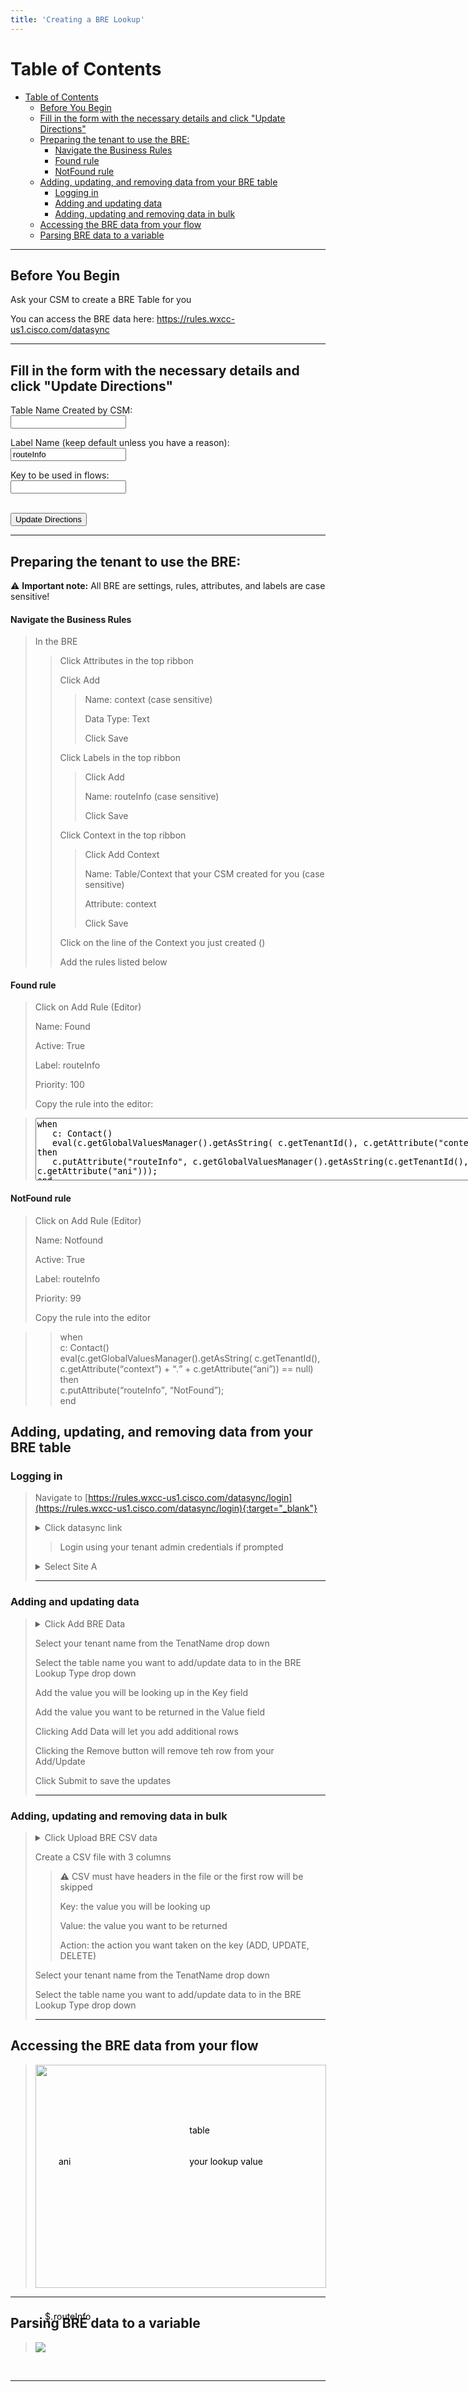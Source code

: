 ```yaml
---
title: 'Creating a BRE Lookup'
--- 
```

# Table of Contents

- [Table of Contents](#table-of-contents)
  - [Before You Begin](#before-you-begin)
  - [Fill in the form with the necessary details and click "Update Directions"](#fill-in-the-form-with-the-necessary-details-and-click-update-directions)
  - [Preparing the tenant to use the BRE:](#preparing-the-tenant-to-use-the-bre)
      - [Navigate the Business Rules](#navigate-the-business-rules)
      - [Found rule](#found-rule)
      - [NotFound rule](#notfound-rule)
  - [Adding, updating, and removing data from your BRE table](#adding-updating-and-removing-data-from-your-bre-table)
    - [Logging in](#logging-in)
    - [Adding and updating data](#adding-and-updating-data)
    - [Adding, updating and removing data in bulk](#adding-updating-and-removing-data-in-bulk)
  - [Accessing the BRE data from your flow](#accessing-the-bre-data-from-your-flow)
  - [Parsing BRE data to a variable](#parsing-bre-data-to-a-variable)

---

## Before You Begin
Ask your CSM to create a BRE Table for you

You can access the BRE data here: https://rules.wxcc-us1.cisco.com/datasync

---

## Fill in the form with the necessary details and click "Update Directions" 
<form>
  
  <label for="context">Table Name Created by CSM:</label><br>
  <input type="text" id="context" name="context"><br>
  
  <label for="label">Label Name (keep default unless you have a reason):</label><br>
  <input type="text" id="label" name="label" value="routeInfo"><br>
  
  <label for="key">Key to be used in flows:</label><br>
  <input type="text" id="key" name="key"><br>
<br>

  <button onclick="update()">Update Directions</button>
</form>

---

## Preparing the tenant to use the BRE:

 ⚠️ **Important note:** All BRE are settings, rules, attributes, and labels are case sensitive!

#### Navigate the Business Rules 
> In the BRE
>
>
>> Click Attributes in the top ribbon 
>>
>> Click Add  
>> 
>>> Name: context (case sensitive) 
>>>
>>> Data Type: Text
>>>
>>> Click Save
>>
>> Click Labels in the top ribbon
>>
>>> Click Add 
>>>
>>> Name: <w class="label_out">routeInfo</w> (case sensitive)
>>>
>>> Click Save
>>
>> Click Context in the top ribbon
>>
>>> Click Add Context 
>>>
>>> Name: <w class = "context_out">Table/Context that your CSM created for you</w> (case sensitive) 
>>> 
>>> Attribute: context 
>>>
>>> Click Save
>>
>> Click on the line of the Context you just created (<w class = "context_out"></w>)
>>
>>
>> Add the rules listed below


#### Found rule

> Click on Add Rule (Editor)
> 
> Name: <w class="context_out"></w>Found
> 
> Active: True
> 
> Label: <w class = "label_out">routeInfo</w>
>
> Priority: 100
>
> Copy the rule into the editor:
>


><textarea id="foundruleDisplay" style="width: 1100px; height: 100px;" readonly>when
>    c: Contact()
>    eval(c.getGlobalValuesManager().getAsString( c.getTenantId(), c.getAttribute("context") + "." + c.getAttribute("ani")) != null)
> then
>    c.putAttribute("routeInfo", c.getGlobalValuesManager().getAsString(c.getTenantId(), c.getAttribute("context") + "." + c.getAttribute("ani")));
> end </textarea><br>


<ww id="foundRule" style="display: none" >when<br>
    c: Contact()<br>
    eval(c.getGlobalValuesManager().getAsString( c.getTenantId(), c.getAttribute("context") + "." + c.getAttribute("<w class = "key_out">ani</w>")) != null)<br>
then<br>
    c.putAttribute("<w class = "label_out">routeInfo</w>", c.getGlobalValuesManager().getAsString(c.getTenantId(), c.getAttribute("context") + "." + c.getAttribute("<w class = "key_out">ani</w>")));<br>
end<br> </ww>

#### NotFound rule

> Click on Add Rule (Editor)
> 
> Name: <w class="context_out"></w>Notfound
> 
> Active: True
> 
> Label: <w class = "label_out">routeInfo</w>
>
> Priority: 99
>
> Copy the rule into the editor




>> when<br>
    c: Contact()<br>
    eval(c.getGlobalValuesManager().getAsString( c.getTenantId(), c.getAttribute(<q>context</q>) + <q>.</q> + c.getAttribute(<q><w class = "key_out">ani</w></q>)) == null)<br>
 then<br>
   c.putAttribute(<q><w class = "label_out">routeInfo</w></q>, <q>NotFound</q>);<br>
 end<br>


## Adding, updating, and removing data from your BRE table
### Logging in
> Navigate to [https://rules.wxcc-us1.cisco.com/datasync/login](https://rules.wxcc-us1.cisco.com/datasync/login){:target="_blank"}
>
> <details> <summary>Click datasync link</summary>
> <img style="position: relative" src="images/BRE_Login.jpg"/>
>
> </details>
>
>
>> Login using your tenant admin credentials if prompted
>
> <details> <summary>Select Site A</summary>
> <img style="position: relative" src="images/BRE_Site.jpg"/>
>
> </details>
>
> ---

### Adding and updating data
>
> <details> <summary>Click Add BRE Data</summary>
> <img style="position: relative" src="images/BRE_AddData.jpg"/>
>
> </details>
>
> Select your tenant name from the TenatName drop down
>
> Select the table name you want to add/update data to in the BRE Lookup Type drop down
>
> Add the value you will be looking up in the Key field
>
> Add the value you want to be returned in the Value field
>
> Clicking Add Data will let you add additional rows
>
> Clicking the Remove button will remove teh row from your Add/Update
>
> Click Submit to save the updates
>
> ---


### Adding, updating and removing data in bulk
>
> <details> <summary>Click Upload BRE CSV data</summary>
> <img style="position: relative" src="images/BRE_AddDataBulk.jpg"/>
>
> </details>
>
>
> Create a CSV file with 3 columns
>
> > ⚠️ CSV must have headers in the file or the first row will be skipped 
> >
> > Key: the value you will be looking up
> >
> > Value: the value you want to be returned
> >
> > Action: the action you want taken on the key (ADD, UPDATE, DELETE)
>
>
> Select your tenant name from the TenatName drop down
>
> Select the table name you want to add/update data to in the BRE Lookup Type drop down
>
> ---




## Accessing the BRE data from your flow
> <div style="width: 465px; height: 357px;position:relative">
> <img style="position: relative; width: 465px; height: 357px;" src="images/BRE_Params.jpg"/>
> <w style="position: absolute; top: 27%; left:53%; color: rgb(0,0,0);" class = "context_out">table</w>
> <w style="position: absolute; top: 41%; left: 8%; color: rgb(0,0,0) "class = "key_out">ani</w>
> <w style="position: absolute; top: 41%; left: 53%; color: rgb(0,0,0)">your lookup value</w>
> </div>

---


## Parsing BRE data to a variable
> <img style="position: relative" src="images/BRE_Parse.jpg"/>
<w style="position: relative; top: -80px; left:55px; color: rgb(0,0,0)">$.</w>
<w style="position: relative; top: -80px; left:52px; color: rgb(0,0,0)" class = label_out>routeInfo</w>

---

<script>
    function update(){them = Array.from(document.querySelectorAll("input")).reduce((acc, input) => ({...acc, [input.id + "_out"] : input.value}),{});
	Object.entries(them).forEach((entry) => {
    Array.from(document.getElementsByClassName(entry[0])).forEach((element,index) => 
    {
      console.log(document.getElementsByClassName(entry[0])[index].innerHTML); 
      document.getElementsByClassName(entry[0])[index].innerHTML = entry[1];
    })});
  document.getElementById("foundruleDisplay").value = document.getElementById("foundRule").innerText;
  event.preventDefault()}
</script> 